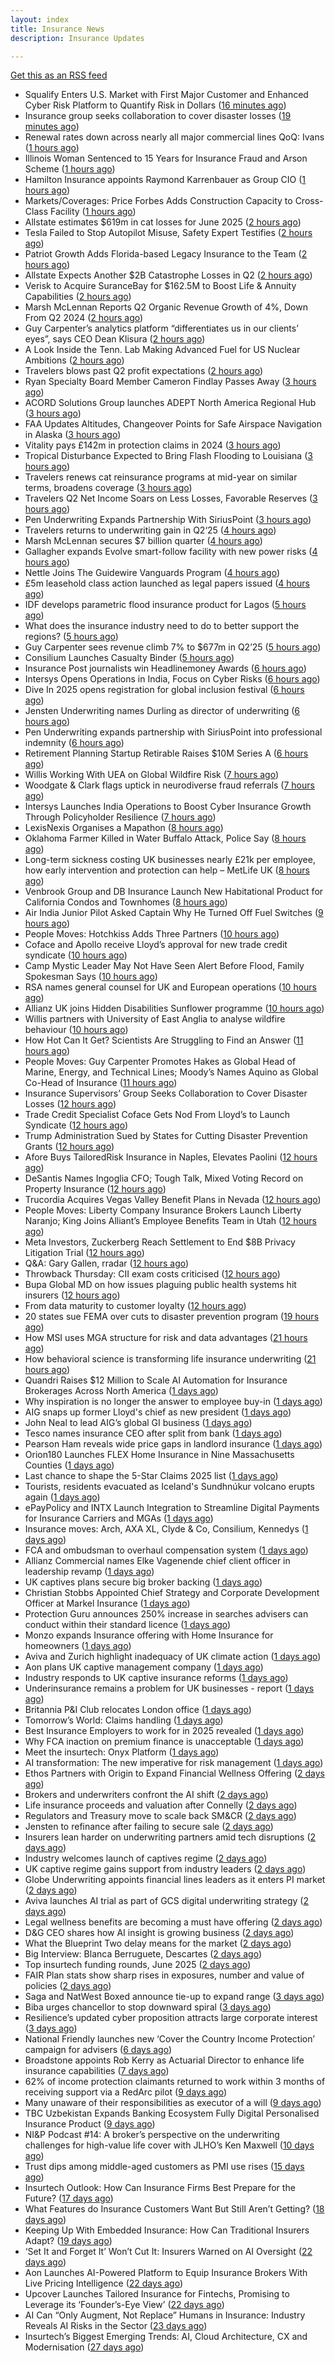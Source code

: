 ```yaml
---
layout: index
title: Insurance News
description: Insurance Updates

---
```


[Get this as an RSS feed](/insurance.rss)

<!-- news_marker starts -->
- Squalify Enters U.S. Market with First Major Customer and Enhanced Cyber Risk Platform to Quantify Risk in Dollars ([16 minutes ago](https://www.insurtechinsights.com/squalify-enters-u-s-market-with-first-major-customer-and-enhanced-cyber-risk-platform-to-quantify-risk-in-dollars/))
- Insurance group seeks collaboration to cover disaster losses ([19 minutes ago](https://www.dig-in.com/articles/insurance-group-seeks-collaboration-to-cover-disaster-losses))
- Renewal rates down across nearly all major commercial lines QoQ: Ivans ([1 hours ago](https://www.reinsurancene.ws/renewal-rates-down-across-nearly-all-major-commercial-lines-qoq-ivans/))
- Illinois Woman Sentenced to 15 Years for Insurance Fraud and Arson Scheme ([1 hours ago](https://www.insurancejournal.com/news/midwest/2025/07/17/832102.htm))
- Hamilton Insurance appoints Raymond Karrenbauer as Group CIO ([1 hours ago](https://www.reinsurancene.ws/hamilton-insurance-appoints-raymond-karrenbauer-as-group-cio/))
- Markets/Coverages: Price Forbes Adds Construction Capacity to Cross-Class Facility ([1 hours ago](https://www.insurancejournal.com/news/international/2025/07/17/832086.htm))
- Allstate estimates $619m in cat losses for June 2025 ([2 hours ago](https://www.reinsurancene.ws/allstate-estimates-619m-in-cat-losses-for-june-2025/))
- Tesla Failed to Stop Autopilot Misuse, Safety Expert Testifies ([2 hours ago](https://www.insurancejournal.com/news/southeast/2025/07/17/832082.htm))
- Patriot Growth Adds Florida-based Legacy Insurance to the Team ([2 hours ago](https://www.insurancejournal.com/news/southeast/2025/07/17/832067.htm))
- Allstate Expects Another $2B Catastrophe Losses in Q2 ([2 hours ago](https://www.insurancejournal.com/news/national/2025/07/17/832051.htm))
- Verisk to Acquire SuranceBay for $162.5M to Boost Life & Annuity Capabilities ([2 hours ago](https://www.insurtechinsights.com/verisk-to-acquire-surancebay-for-162-5m-to-boost-life-annuity-capabilities/))
- Marsh McLennan Reports Q2 Organic Revenue Growth of 4%, Down From Q2 2024 ([2 hours ago](https://www.insurancejournal.com/news/national/2025/07/17/832059.htm))
- Guy Carpenter’s analytics platform “differentiates us in our clients’ eyes”, says CEO Dean Klisura ([2 hours ago](https://www.reinsurancene.ws/guy-carpenters-analytics-platform-differentiates-us-in-our-clients-eyes-says-ceo-dean-klisura/))
- A Look Inside the Tenn. Lab Making Advanced Fuel for US Nuclear Ambitions ([2 hours ago](https://www.insurancejournal.com/news/southeast/2025/07/17/832060.htm))
- Travelers blows past Q2 profit expectations ([2 hours ago](https://www.insurancebusinessmag.com/uk/news/breaking-news/travelers-blows-past-q2-profit-expectations-542947.aspx))
- Ryan Specialty Board Member Cameron Findlay Passes Away ([3 hours ago](https://www.insurancejournal.com/news/midwest/2025/07/17/832056.htm))
- ACORD Solutions Group launches ADEPT North America Regional Hub ([3 hours ago](https://www.reinsurancene.ws/acord-solutions-group-launches-adept-north-america-regional-hub/))
- FAA Updates Altitudes, Changeover Points for Safe Airspace Navigation in Alaska ([3 hours ago](https://www.insurancejournal.com/news/west/2025/07/17/832053.htm))
- Vitality pays £142m in protection claims in 2024 ([3 hours ago](https://ifamagazine.com/vitality-pays-142m-in-protection-claims-in-2024/))
- Tropical Disturbance Expected to Bring Flash Flooding to Louisiana ([3 hours ago](https://www.insurancejournal.com/news/southcentral/2025/07/17/832048.htm))
- Travelers renews cat reinsurance programs at mid-year on similar terms, broadens coverage ([3 hours ago](https://www.reinsurancene.ws/travelers-renews-cat-reinsurance-programs-at-mid-year-on-similar-terms-broadens-coverage/))
- Travelers Q2 Net Income Soars on Less Losses, Favorable Reserves ([3 hours ago](https://www.insurancejournal.com/news/national/2025/07/17/832042.htm))
- Pen Underwriting Expands Partnership With SiriusPoint ([3 hours ago](https://insurance-edge.net/2025/07/17/pen-underwriting-expands-partnership-with-siriuspoint/))
- Travelers returns to underwriting gain in Q2‘25 ([4 hours ago](https://www.reinsurancene.ws/travelers-returns-to-underwriting-gain-in-q225/))
- Marsh McLennan secures $7 billion quarter ([4 hours ago](https://www.insurancebusinessmag.com/uk/news/breaking-news/marsh-mclennan-secures-7-billion-quarter-542925.aspx))
- Gallagher expands Evolve smart-follow facility with new power risks ([4 hours ago](https://www.reinsurancene.ws/gallagher-expands-evolve-smart-follow-facility-with-new-power-risks/))
- Nettle Joins The Guidewire Vanguards Program ([4 hours ago](https://insurance-edge.net/2025/07/17/nettle-joins-the-guidewire-vanguards-program/))
- £5m leasehold class action launched as legal papers issued ([4 hours ago](https://www.postonline.co.uk/news/7958171/%C2%A35m-leaseholder-class-action-launched-as-legal-papers-issued))
- IDF develops parametric flood insurance product for Lagos ([5 hours ago](https://www.reinsurancene.ws/idf-develops-parametric-flood-insurance-product-for-lagos/))
- What does the insurance industry need to do to better support the regions? ([5 hours ago](https://www.insurancebusinessmag.com/uk/tv/what-does-the-insurance-industry-need-to-do-to-better-support-the-regions-542873.aspx))
- Guy Carpenter sees revenue climb 7% to $677m in Q2’25 ([5 hours ago](https://www.reinsurancene.ws/guy-carpenter-sees-revenue-climb-7-to-677m-in-q225/))
- Consilium Launches Casualty Binder ([5 hours ago](https://insurance-edge.net/2025/07/17/consilium-launches-casualty-binder/))
- Insurance Post journalists win Headlinemoney Awards ([6 hours ago](https://www.postonline.co.uk/news/7958169/insurance-post-journalists-win-headlinemoney-awards))
- Intersys Opens Operations in India, Focus on Cyber Risks ([6 hours ago](https://insurance-edge.net/2025/07/17/intersys-opens-operations-in-india-focus-on-cyber-risks/))
- Dive In 2025 opens registration for global inclusion festival ([6 hours ago](https://www.insurancebusinessmag.com/uk/news/diversity-inclusion/dive-in-2025-opens-registration-for-global-inclusion-festival-542878.aspx))
- Jensten Underwriting names Durling as director of underwriting ([6 hours ago](https://www.insurancebusinessmag.com/uk/news/breaking-news/jensten-underwriting-names-durling-as-director-of-underwriting-542877.aspx))
- Pen Underwriting expands partnership with SiriusPoint into professional indemnity ([6 hours ago](https://www.insurancebusinessmag.com/uk/news/professional-liability/pen-underwriting-expands-partnership-with-siriuspoint-into-professional-indemnity-542875.aspx))
- Retirement Planning Startup Retirable Raises $10M Series A ([6 hours ago](https://www.insurtechinsights.com/retirement-planning-startup-retirable-raises-10m-series-a/))
- Willis Working With UEA on Global Wildfire Risk ([7 hours ago](https://insurance-edge.net/2025/07/17/willis-working-with-uea-on-global-wildfire-risk/))
- Woodgate & Clark flags uptick in neurodiverse fraud referrals ([7 hours ago](https://www.postonline.co.uk/market-access/claims-fraud/7958107/woodgate-clark-flags-uptick-in-neurodiverse-fraud-referrals))
- Intersys Launches India Operations to Boost Cyber Insurance Growth Through Policyholder Resilience ([7 hours ago](https://www.insurtechinsights.com/intersys-launches-india-operations-to-boost-cyber-insurance-growth-through-policyholder-resilience/))
- LexisNexis Organises a Mapathon ([8 hours ago](https://insurance-edge.net/2025/07/17/lexisnexis-organises-a-mapathon/))
- Oklahoma Farmer Killed in Water Buffalo Attack, Police Say ([8 hours ago](https://www.insurancejournal.com/news/southcentral/2025/07/17/831820.htm))
- Long-term sickness costing UK businesses nearly £21k per employee, how early intervention and protection can help – MetLife UK ([8 hours ago](https://ifamagazine.com/long-term-sickness-costing-uk-businesses-nearly-21k-per-employee-how-early-intervention-and-protection-can-help-metlife-uk/))
- Venbrook Group and DB Insurance Launch New Habitational Product for California Condos and Townhomes ([8 hours ago](https://www.insurtechinsights.com/venbrook-group-and-db-insurance-launch-new-habitational-product-for-california-condos-and-townhomes/))
- Air India Junior Pilot Asked Captain Why He Turned Off Fuel Switches ([9 hours ago](https://www.insurancejournal.com/news/international/2025/07/17/832007.htm))
- People Moves: Hotchkiss Adds Three Partners ([10 hours ago](https://www.insurancejournal.com/news/southcentral/2025/07/17/831719.htm))
- Coface and Apollo receive Lloyd’s approval for new trade credit syndicate ([10 hours ago](https://www.insurancebusinessmag.com/uk/news/breaking-news/coface-and-apollo-receive-lloyds-approval-for-new-trade-credit-syndicate-542847.aspx))
- Camp Mystic Leader May Not Have Seen Alert Before Flood, Family Spokesman Says ([10 hours ago](https://www.insurancejournal.com/news/southcentral/2025/07/17/832011.htm))
- RSA names general counsel for UK and European operations ([10 hours ago](https://www.insurancebusinessmag.com/uk/news/breaking-news/rsa-names-general-counsel-for-uk-and-european-operations-542839.aspx))
- Allianz UK joins Hidden Disabilities Sunflower programme ([10 hours ago](https://www.insurancebusinessmag.com/uk/news/breaking-news/allianz-uk-joins-hidden-disabilities-sunflower-programme-542838.aspx))
- Willis partners with University of East Anglia to analyse wildfire behaviour ([10 hours ago](https://www.insurancebusinessmag.com/uk/news/catastrophe/willis-partners-with-university-of-east-anglia-to-analyse-wildfire-behaviour-542836.aspx))
- How Hot Can It Get? Scientists Are Struggling to Find an Answer ([11 hours ago](https://www.insurancejournal.com/news/international/2025/07/17/831944.htm))
- People Moves: Guy Carpenter Promotes Hakes as Global Head of Marine, Energy, and Technical Lines; Moody’s Names Aquino as Global Co-Head of Insurance ([11 hours ago](https://www.insurancejournal.com/news/international/2025/07/17/831962.htm))
- Insurance Supervisors’ Group Seeks Collaboration to Cover Disaster Losses ([12 hours ago](https://www.insurancejournal.com/news/international/2025/07/17/831931.htm))
- Trade Credit Specialist Coface Gets Nod From Lloyd’s to Launch Syndicate ([12 hours ago](https://www.insurancejournal.com/news/international/2025/07/17/832001.htm))
- Trump Administration Sued by States for Cutting Disaster Prevention Grants ([12 hours ago](https://www.insurancejournal.com/news/national/2025/07/17/831915.htm))
- Afore Buys TailoredRisk Insurance in Naples, Elevates Paolini ([12 hours ago](https://www.insurancejournal.com/news/southeast/2025/07/17/831965.htm))
- DeSantis Names Ingoglia CFO; Tough Talk, Mixed Voting Record on Property Insurance ([12 hours ago](https://www.insurancejournal.com/news/southeast/2025/07/17/831947.htm))
- Trucordia Acquires Vegas Valley Benefit Plans in Nevada ([12 hours ago](https://www.insurancejournal.com/news/west/2025/07/17/831959.htm))
- People Moves: Liberty Company Insurance Brokers Launch Liberty Naranjo; King Joins Alliant’s Employee Benefits Team in Utah ([12 hours ago](https://www.insurancejournal.com/news/west/2025/07/17/831486.htm))
- Meta Investors, Zuckerberg Reach Settlement to End $8B Privacy Litigation Trial ([12 hours ago](https://www.insurancejournal.com/news/national/2025/07/17/831981.htm))
- Q&A: Gary Gallen, rradar ([12 hours ago](https://www.postonline.co.uk/risk-management/7957608/qa-gary-gallen-rradar))
- Throwback Thursday: CII exam costs criticised ([12 hours ago](https://www.postonline.co.uk/broker/7956735/throwback-thursday-cii-exam-costs-criticised))
- Bupa Global MD on how issues plaguing public health systems hit insurers ([12 hours ago](https://www.postonline.co.uk/personal/7958021/bupa-global-md-on-how-issues-plaguing-public-health-systems-hit-insurers))
- From data maturity to customer loyalty ([12 hours ago](https://www.postonline.co.uk/market-access/7958119/from-data-maturity-to-customer-loyalty))
- 20 states sue FEMA over cuts to disaster prevention program ([19 hours ago](https://www.dig-in.com/news/states-sue-to-stop-devastating-cuts-to-fema-program))
- How MSI uses MGA structure for risk and data advantages ([21 hours ago](https://www.dig-in.com/news/mgas-risk-and-data-management-advantages))
- How behavioral science is transforming life insurance underwriting ([21 hours ago](https://www.dig-in.com/opinion/how-behavioral-science-is-transforming-life-insurance-underwriting))
- Quandri Raises $12 Million to Scale AI Automation for Insurance Brokerages Across North America ([1 days ago](https://www.insurtechinsights.com/quandri-raises-12-million-to-scale-ai-automation-for-insurance-brokerages-across-north-america/))
- Why inspiration is no longer the answer to employee buy-in ([1 days ago](https://www.insurancebusinessmag.com/uk/business-strategy/why-inspiration-is-no-longer-the-answer-to-employee-buyin-542791.aspx))
- AIG snaps up former Lloyd's chief as new president ([1 days ago](https://www.insurancebusinessmag.com/uk/news/breaking-news/aig-snaps-up-former-lloyds-chief-as-new-president-542772.aspx))
- John Neal to lead AIG’s global GI business ([1 days ago](https://www.postonline.co.uk/news/7958158/john-neal-to-lead-aigs-global-gi-business))
- Tesco names insurance CEO after split from bank ([1 days ago](https://www.postonline.co.uk/people/7958155/tesco-names-insurance-ceo-after-split-from-bank))
- Pearson Ham reveals wide price gaps in landlord insurance ([1 days ago](https://www.postonline.co.uk/news/7958153/pearson-ham-reveals-wide-price-gaps-in-landlord-insurance))
- Orion180 Launches FLEX Home Insurance in Nine Massachusetts Counties ([1 days ago](https://www.insurtechinsights.com/orion180-launches-flex-home-insurance-in-nine-massachusetts-counties/))
- Last chance to shape the 5-Star Claims 2025 list ([1 days ago](https://www.insurancebusinessmag.com/uk/news/claims/last-chance-to-shape-the-5star-claims-2025-list-542729.aspx))
- Tourists, residents evacuated as Iceland's Sundhnúkur volcano erupts again ([1 days ago](https://www.insurancebusinessmag.com/uk/news/catastrophe/tourists-residents-evacuated-as-icelands-sundhnukur-volcano-erupts-again-542727.aspx))
- ePayPolicy and INTX Launch Integration to Streamline Digital Payments for Insurance Carriers and MGAs ([1 days ago](https://www.insurtechinsights.com/epaypolicy-and-intx-launch-integration-to-streamline-digital-payments-for-insurance-carriers-and-mgas/))
- Insurance moves: Arch, AXA XL, Clyde & Co, Consilium, Kennedys ([1 days ago](https://www.insurancebusinessmag.com/uk/news/breaking-news/insurance-moves-arch-axa-xl-clyde-and-co-consilium-kennedys-542721.aspx))
- FCA and ombudsman to overhaul compensation system ([1 days ago](https://www.postonline.co.uk/regulation/7958151/fca-and-ombudsman-to-overhaul-compensation-system))
- Allianz Commercial names Elke Vagenende chief client officer in leadership revamp ([1 days ago](https://www.insurancebusinessmag.com/uk/news/breaking-news/allianz-commercial-names-elke-vagenende-chief-client-officer-in-leadership-revamp-542714.aspx))
- UK captives plans secure big broker backing ([1 days ago](https://www.postonline.co.uk/commercial/7958150/uk-captives-plans-secure-big-broker-backing))
- Christian Stobbs Appointed Chief Strategy and Corporate Development Officer at Markel Insurance ([1 days ago](https://www.insurtechinsights.com/christian-stobbs-appointed-chief-strategy-and-corporate-development-officer-at-markel-insurance/))
- Protection Guru announces 250% increase in searches advisers can conduct within their standard licence ([1 days ago](https://ifamagazine.com/protection-guru-announces-250-increase-in-searches-advisers-can-conduct-within-their-standard-licence/))
- Monzo expands Insurance offering with Home Insurance for homeowners ([1 days ago](https://ifamagazine.com/monzo-expands-insurance-offering-with-home-insurance-for-homeowners/))
- Aviva and Zurich highlight inadequacy of UK climate action ([1 days ago](https://www.postonline.co.uk/news/7958139/aviva-and-zurich-highlight-inadequacy-of-uk-climate-action))
- Aon plans UK captive management company ([1 days ago](https://www.insurancebusinessmag.com/uk/news/breaking-news/aon-plans-uk-captive-management-company-542682.aspx))
- Industry responds to UK captive insurance reforms ([1 days ago](https://www.insurancebusinessmag.com/uk/news/breaking-news/industry-responds-to-uk-captive-insurance-reforms-542681.aspx))
- Underinsurance remains a problem for UK businesses - report ([1 days ago](https://www.insurancebusinessmag.com/uk/news/sme/underinsurance-remains-a-problem-for-uk-businesses--report-542678.aspx))
- Britannia P&I Club relocates London office ([1 days ago](https://www.insurancebusinessmag.com/uk/news/marine/britannia-pandi-club-relocates-london-office-542677.aspx))
- Tomorrow’s World: Claims handling ([1 days ago](https://www.postonline.co.uk/claims/7958005/tomorrow%E2%80%99s-world-claims-handling))
- Best Insurance Employers to work for in 2025 revealed ([1 days ago](https://www.postonline.co.uk/personal/7957887/best-insurance-employers-to-work-for-in-2025-revealed))
- Why FCA inaction on premium finance is unacceptable ([1 days ago](https://www.postonline.co.uk/personal/7957875/why-fca-inaction-on-premium-finance-is-unacceptable))
- Meet the insurtech: Onyx Platform ([1 days ago](https://www.dig-in.com/news/meet-the-insurtech-onyx-platform))
- AI transformation: The new imperative for risk management ([1 days ago](https://www.dig-in.com/opinion/ai-transformation-is-vital-for-risk-management))
- Ethos Partners with Origin to Expand Financial Wellness Offering ([2 days ago](https://www.insurtechinsights.com/ethos-partners-with-origin-to-expand-financial-wellness-offering/))
- Brokers and underwriters confront the AI shift ([2 days ago](https://www.insurancebusinessmag.com/uk/news/technology/brokers-and-underwriters-confront-the-ai-shift-542633.aspx))
- Life insurance proceeds and valuation after Connelly ([2 days ago](https://www.dig-in.com/opinion/redemptions-and-reality-life-insurance-proceeds-and-valuation-after-connelly))
- Regulators and Treasury move to scale back SM&CR ([2 days ago](https://www.postonline.co.uk/regulation/7958140/regulators-and-treasury-move-to-scale-back-smcr))
- Jensten to refinance after failing to secure sale ([2 days ago](https://www.postonline.co.uk/news/7958135/jensten-to-refinance-after-failing-to-secure-sale))
- Insurers lean harder on underwriting partners amid tech disruptions ([2 days ago](https://www.insurancebusinessmag.com/uk/news/technology/insurers-lean-harder-on-underwriting-partners-amid-tech-disruptions-542562.aspx))
- Industry welcomes launch of captives regime ([2 days ago](https://www.postonline.co.uk/news/7958138/industry-welcomes-launch-of-captives-regime))
- UK captive regime gains support from industry leaders ([2 days ago](https://www.insurancebusinessmag.com/uk/news/breaking-news/uk-captive-regime-gains-support-from-industry-leaders-542556.aspx))
- Globe Underwriting appoints financial lines leaders as it enters PI market ([2 days ago](https://www.insurancebusinessmag.com/uk/news/professional-liability/globe-underwriting-appoints-financial-lines-leaders-as-it-enters-pi-market-542553.aspx))
- Aviva launches AI trial as part of GCS digital underwriting strategy ([2 days ago](https://www.insurancebusinessmag.com/uk/news/technology/aviva-launches-ai-trial-as-part-of-gcs-digital-underwriting-strategy-542551.aspx))
- Legal wellness benefits are becoming a must have offering ([2 days ago](https://www.dig-in.com/opinion/legal-wellness-benefits-are-becoming-a-must-have-offering))
- D&G CEO shares how AI insight is growing business ([2 days ago](https://www.postonline.co.uk/personal/7958136/dg-ceo-shares-how-ai-insight-is-growing-business))
- What the Blueprint Two delay means for the market ([2 days ago](https://www.postonline.co.uk/lloyd%E2%80%99slondon/7958116/what-the-blueprint-two-delay-means%C2%A0for-the-market))
- Big Interview: Blanca Berruguete, Descartes ([2 days ago](https://www.postonline.co.uk/commercial/7957897/big-interview-blanca-berruguete-descartes))
- Top insurtech funding rounds, June 2025 ([2 days ago](https://www.dig-in.com/list/top-insurtech-funding-rounds-june-2025))
- FAIR Plan stats show sharp rises in exposures, number and value of policies ([2 days ago](https://www.dig-in.com/news/california-fair-plan-exposures-and-policies-rise-sharply))
- Saga and NatWest Boxed announce tie-up to expand range ([3 days ago](https://www.postonline.co.uk/personal/7958133/saga-and-natwest-boxed-tie-up-to-expand-range))
- Biba urges chancellor to stop downward spiral ([3 days ago](https://www.postonline.co.uk/news/7958131/biba-urges-chancellor-to-stop-downward-spiral))
- Resilience’s updated cyber proposition attracts large corporate interest ([3 days ago](https://www.postonline.co.uk/commercial/7958128/resilience%E2%80%99s-updated-cyber-proposition-attracts-large-corporate-interest))
- National Friendly launches new ‘Cover the Country Income Protection’ campaign for advisers ([6 days ago](https://ifamagazine.com/national-friendly-launches-new-cover-the-country-income-protection-campaign-for-advisers/))
- Broadstone appoints Rob Kerry as Actuarial Director to enhance life insurance capabilities ([7 days ago](https://ifamagazine.com/broadstone-appoints-rob-kerry-as-actuarial-director-to-enhance-life-insurance-capabilities/))
- 62% of income protection claimants returned to work within 3 months of receiving support via a RedArc pilot ([9 days ago](https://ifamagazine.com/62-of-income-protection-claimants-returned-to-work-within-3-months-of-receiving-support-via-a-redarc-pilot/))
- Many unaware of their responsibilities as executor of a will ([9 days ago](https://ifamagazine.com/many-unaware-of-their-responsibilities-as-executor-of-a-will/))
- TBC Uzbekistan Expands Banking Ecosystem Fully Digital Personalised Insurance Product ([9 days ago](https://thefintechtimes.com/tbc-uzbekistan-launches-fully-digital-personalised-insurance-product/))
- NI&P Podcast #14: A broker’s perspective on the underwriting challenges for high-value life cover with JLHO’s Ken Maxwell ([10 days ago](https://ifamagazine.com/nip-podcast-14-a-brokers-perspective-on-the-underwriting-challenges-for-high-value-life-cover-with-jlhos-ken-maxwell/))
- Trust dips among middle-aged customers as PMI use rises ([15 days ago](https://ifamagazine.com/trust-dips-among-middle-aged-customers-as-pmi-use-rises/))
- Insurtech Outlook: How Can Insurance Firms Best Prepare for the Future? ([17 days ago](https://thefintechtimes.com/insurtech-outlook-how-can-insurance-firms-best-prepare-for-the-future/))
- What Features do Insurance Customers Want But Still Aren’t Getting? ([18 days ago](https://thefintechtimes.com/what-features-do-insurance-customers-want-but-still-arent-getting/))
- Keeping Up With Embedded Insurance: How Can Traditional Insurers Adapt? ([19 days ago](https://thefintechtimes.com/keeping-up-with-embedded-insurance-how-can-traditional-insurers-adapt/))
- ‘Set It and Forget It’ Won’t Cut It: Insurers Warned on AI Oversight ([22 days ago](https://thefintechtimes.com/set-it-and-forget-it-wont-cut-it-insurers-warned-on-ai-oversight/))
- Aon Launches AI-Powered Platform to Equip Insurance Brokers With Live Pricing Intelligence ([22 days ago](https://thefintechtimes.com/aon-launches-ai-powered-platform-to-equip-insurance-brokers-with-live-pricing-intelligence/))
- Upcover Launches Tailored Insurance for Fintechs, Promising to Leverage its ‘Founder’s-Eye View’ ([22 days ago](https://thefintechtimes.com/upcover-launches-tailored-insurance-for-fintechs-promising-to-leverage-its-founders-eye-view/))
- AI Can “Only Augment, Not Replace” Humans in Insurance: Industry Reveals AI Risks in the Sector ([23 days ago](https://thefintechtimes.com/ai-can-only-augment-not-replace-humans-in-insurance-industry-reveals-ai-risks-in-the-sector/))
- Insurtech’s Biggest Emerging Trends: AI, Cloud Architecture, CX and Modernisation ([27 days ago](https://thefintechtimes.com/insurtech-biggest-emerging-trends-ai-cloud-architecture-cx-and-data/))

<!-- news_marker ends -->